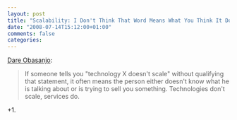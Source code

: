 ```yaml
---
layout: post
title: "Scalability: I Don't Think That Word Means What You Think It Does"
date: "2008-07-14T15:12:00+01:00"
comments: false
categories: 
---
```


<p><a href="http://www.25hoursaday.com/weblog/2008/07/14/ScalabilityIDontThinkThatWordMeansWhatYouThinkItDoes.aspx">Dare Obasanjo</a>:</p>

<blockquote>
<p>If someone tells you "technology X doesn't scale" without qualifying that statement, it often means the person either doesn't know what he is talking about or is trying to sell you something. Technologies don't scale, services do.</p>
</blockquote>

<p>+1.</p>


